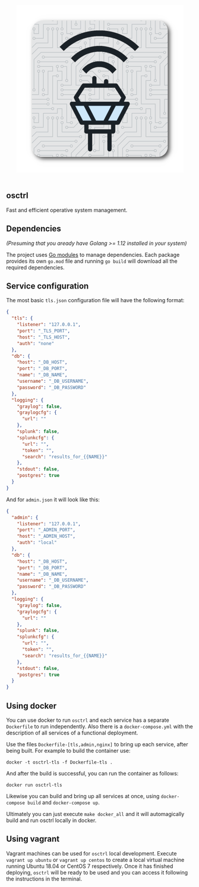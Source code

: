 <div align="center">
  <img src="logo.png" />
</div>

</br>

## osctrl

Fast and efficient operative system management.

## Dependencies

*(Presuming that you aready have Golang >= 1.12 installed in your system)*

The project uses [Go modules](https://github.com/golang/go/wiki/Modules) to manage dependencies. Each package provides its own `go.mod` file and running `go build` will download all the required dependencies.

## Service configuration

The most basic `tls.json` configuration file will have the following format:

```json
{
  "tls": {
    "listener": "127.0.0.1",
    "port": "_TLS_PORT",
    "host": "_TLS_HOST",
    "auth": "none"
  },
  "db": {
    "host": "_DB_HOST",
    "port": "_DB_PORT",
    "name": "_DB_NAME",
    "username": "_DB_USERNAME",
    "password": "_DB_PASSWORD"
  },
  "logging": {
    "graylog": false,
    "graylogcfg": {
      "url": ""
    },
    "splunk": false,
    "splunkcfg": {
      "url": "",
      "token": "",
      "search": "results_for_{{NAME}}"
    },
    "stdout": false,
    "postgres": true
  }
}
```

And for `admin.json` it will look like this:

```json
{
  "admin": {
    "listener": "127.0.0.1",
    "port": "_ADMIN_PORT",
    "host": "_ADMIN_HOST",
    "auth": "local"
  },
  "db": {
    "host": "_DB_HOST",
    "port": "_DB_PORT",
    "name": "_DB_NAME",
    "username": "_DB_USERNAME",
    "password": "_DB_PASSWORD"
  },
  "logging": {
    "graylog": false,
    "graylogcfg": {
      "url": ""
    },
    "splunk": false,
    "splunkcfg": {
      "url": "",
      "token": "",
      "search": "results_for_{{NAME}}"
    },
    "stdout": false,
    "postgres": true
  }
}
```

## Using docker

You can use docker to run  `osctrl` and each service has a separate `Dockerfile` to run independently. Also there is a `docker-compose.yml` with the description of all services of a functional deployment.

Use the files `Dockerfile-[tls,admin,nginx]` to bring up each service, after being built. For example to build the container use:

```shell
docker -t osctrl-tls -f Dockerfile-tls .
```

And after the build is successful, you can run the container as follows:

```shell
docker run osctrl-tls
```

Likewise you can build and bring up all services at once, using `docker-compose build` and `docker-compose up`.

Ultimately you can just execute `make docker_all` and it will automagically build and run osctrl locally in docker.

## Using vagrant

Vagrant machines can be used for `osctrl` local development. Execute `vagrant up ubuntu` or `vagrant up centos` to create a local virtual machine running Ubuntu 18.04 or CentOS 7 respectively. Once it has finished deploying, `osctrl` will be ready to be used and you can access it following the instructions in the terminal.
